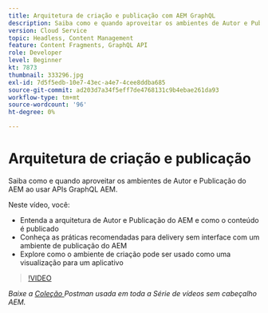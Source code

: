 ```yaml
---
title: Arquitetura de criação e publicação com AEM GraphQL
description: Saiba como e quando aproveitar os ambientes de Autor e Publicação do AEM ao usar APIs GraphQL AEM.
version: Cloud Service
topic: Headless, Content Management
feature: Content Fragments, GraphQL API
role: Developer
level: Beginner
kt: 7873
thumbnail: 333296.jpg
exl-id: 7d5f5edb-10e7-43ec-a4e7-4cee8ddba685
source-git-commit: ad203d7a34f5eff7de4768131c9b4ebae261da93
workflow-type: tm+mt
source-wordcount: '96'
ht-degree: 0%

---
```


# Arquitetura de criação e publicação

Saiba como e quando aproveitar os ambientes de Autor e Publicação do AEM ao usar APIs GraphQL AEM.

Neste vídeo, você:

+ Entenda a arquitetura de Autor e Publicação do AEM e como o conteúdo é publicado
+ Conheça as práticas recomendadas para delivery sem interface com um ambiente de publicação do AEM
+ Explore como o ambiente de criação pode ser usado como uma visualização para um aplicativo

>[!VIDEO](https://video.tv.adobe.com/v/333296/?quality=12&learn=on)

_Baixe a  [Coleção ](./assets/aem-headless-video-series.postman_collection.json) Postman usada em toda a Série de vídeos sem cabeçalho AEM._
